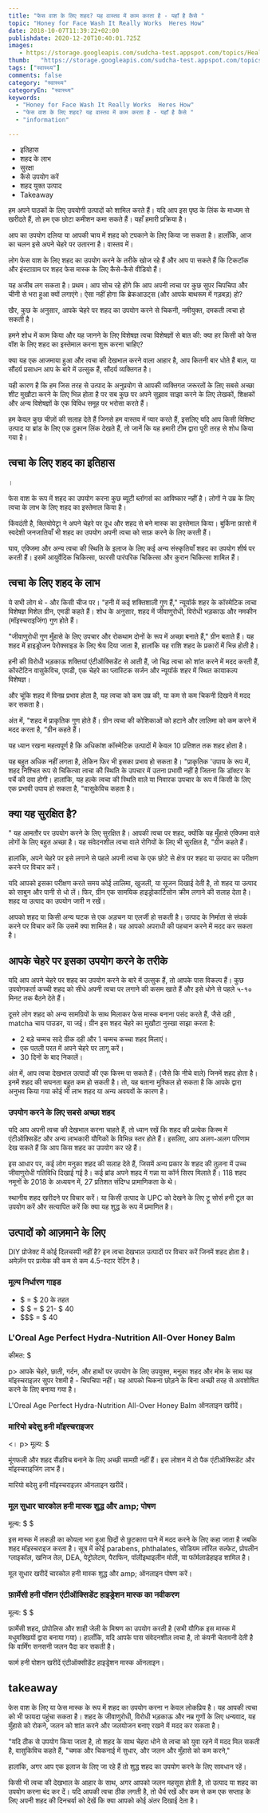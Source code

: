 ```yaml
---
title: "फेस वाश के लिए शहद? यह वास्तव में काम करता है - यहाँ है कैसे "
topic: "Honey for Face Wash It Really Works  Heres How"
date: 2018-10-07T11:39:22+02:00
publishdate: 2020-12-20T10:40:01.725Z
images: 
   - https://storage.googleapis.com/sudcha-test.appspot.com/topics/Health/default-selection/2.jpg
thumb:   "https://storage.googleapis.com/sudcha-test.appspot.com/topics/Health/default-selection/thumb/2.jpg"
tags: ["स्वास्थ्य"]
comments: false
category: "स्वास्थ्य"
categoryEn: "स्वास्थ्य"
keywords: 
  - "Honey for Face Wash It Really Works  Heres How"
  - "फेस वाश के लिए शहद? यह वास्तव में काम करता है - यहाँ है कैसे "
  - "information"

---
```

<ul> <li> इतिहास </li> <li> शहद के लाभ </li> <li> सुरक्षा </li> <li> कैसे उपयोग करें </li> <li> शहद युक्त उत्पाद </li> <li> Takeaway </li> </ul> <p> हम अपने पाठकों के लिए उपयोगी उत्पादों को शामिल करते हैं। यदि आप इस पृष्ठ के लिंक के माध्यम से खरीदते हैं, तो हम एक छोटा कमीशन कमा सकते हैं। यहाँ हमारी प्रक्रिया है। </p> <p> आप का उपयोग दलिया या आपकी चाय में शहद को टपकाने के लिए किया जा सकता है। हालाँकि, आज का चलन इसे अपने चेहरे पर उतारना है। वास्तव में। </p> <p> लोग फेस वाश के लिए शहद का उपयोग करने के तरीके खोज रहे हैं और आप पा सकते हैं कि टिकटॉक और इंस्टाग्राम पर शहद फेस मास्क के लिए कैसे-कैसे वीडियो हैं। </p> <p> यह अजीब लग सकता है। प्रथम। आप सोच रहे होंगे कि आप अपनी त्वचा पर कुछ सुपर चिपचिपा और चीनी से भरा हुआ क्यों लगाएंगे। ऐसा नहीं होगा कि ब्रेकआउट्स (और आपके बाथरूम में गड़बड़) हो? </P> <p> खैर, कुछ के अनुसार, आपके चेहरे पर शहद का उपयोग करने से चिकनी, नमीयुक्त, दमकती त्वचा हो सकती है। </p> <p> हमने शोध में काम किया और यह जानने के लिए विशेषज्ञ त्वचा विशेषज्ञों से बात की: क्या हर किसी को फेस वॉश के लिए शहद का इस्तेमाल करना शुरू करना चाहिए? </p> <p> क्या यह एक आजमाया हुआ और त्वचा की देखभाल करने वाला आहार है, आप कितनी बार धोते हैं बाल, या सौंदर्य प्रसाधन आप के बारे में उत्सुक हैं, सौंदर्य व्यक्तिगत है। </p> <p> यही कारण है कि हम जिस तरह से उत्पाद के अनुप्रयोग से आपकी व्यक्तिगत जरूरतों के लिए सबसे अच्छा शीट मुखौटा करने के लिए भिन्न होता है पर सब कुछ पर अपने सुझाव साझा करने के लिए लेखकों, शिक्षकों और अन्य विशेषज्ञों के एक विविध समूह पर भरोसा करते हैं। </p> <p> हम केवल कुछ चीज़ों की सलाह देते हैं जिनसे हम वास्तव में प्यार करते हैं, इसलिए यदि आप किसी विशिष्ट उत्पाद या ब्रांड के लिए एक दुकान लिंक देखते हैं, तो जानें कि यह हमारी टीम द्वारा पूरी तरह से शोध किया गया है। </p> <h2> त्वचा के लिए शहद का इतिहास </h2>। <p> फेस वाश के रूप में शहद का उपयोग करना कुछ ब्यूटी ब्लॉगर्स का आविष्कार नहीं है। लोगों ने उम्र के लिए त्वचा के लाभ के लिए शहद का इस्तेमाल किया है। </p> <p> किंवदंती है, क्लियोपेट्रा ने अपने चेहरे पर दूध और शहद से बने मास्क का इस्तेमाल किया। बुर्किना फ़ासो में स्वदेशी जनजातियाँ भी शहद का उपयोग अपनी त्वचा को साफ़ करने के लिए करती हैं। </p> <p> घाव, एक्जिमा और अन्य त्वचा की स्थिति के इलाज के लिए कई अन्य संस्कृतियाँ शहद का उपयोग शीर्ष पर करती हैं। इसमें आयुर्वेदिक चिकित्सा, फारसी पारंपरिक चिकित्सा और कुरान चिकित्सा शामिल हैं। </p> <h2> त्वचा के लिए शहद के लाभ </h2> <p> ये सभी लोग थे - और किसी चीज पर। "हनी में कई शक्तिशाली गुण हैं," न्यूयॉर्क शहर के कॉस्मेटिक त्वचा विशेषज्ञ मिशेल ग्रीन, एमडी कहते हैं। शोध के अनुसार, शहद में जीवाणुरोधी, विरोधी भड़काऊ और नमकीन (मॉइस्चराइजिंग) गुण होते हैं। </p> <p> "जीवाणुरोधी गुण मुँहासे के लिए उपचार और रोकथाम दोनों के रूप में अच्छा बनाते हैं," ग्रीन बताते हैं। यह शहद में हाइड्रोजन पेरोक्साइड के लिए श्रेय दिया जाता है, हालांकि यह राशि शहद के प्रकारों में भिन्न होती है। </p> <p> हनी की विरोधी भड़काऊ शक्तियां एंटीऑक्सिडेंट से आती हैं, जो चिढ़ त्वचा को शांत करने में मदद करती हैं, कोंस्टेंटिन वासुकेविच, एमडी, एक चेहरे का प्लास्टिक सर्जन और न्यूयॉर्क शहर में स्थित कायाकल्प विशेषज्ञ। </p> <p> और चूंकि शहद में विनम्र प्रभाव होता है, यह त्वचा को कम उम्र की, या कम से कम चिकनी दिखने में मदद कर सकता है। </p> <p> अंत में, "शहद में प्राकृतिक गुण होते हैं। ग्रीन त्वचा की कोशिकाओं को हटाने और लालिमा को कम करने में मदद करता है, ”ग्रीन कहते हैं। </p> <p> यह ध्यान रखना महत्वपूर्ण है कि अधिकांश कॉस्मेटिक उत्पादों में केवल 10 प्रतिशत तक शहद होता है। </p> <p> यह बहुत अधिक नहीं लगता है, लेकिन फिर भी इसका प्रभाव हो सकता है। "प्राकृतिक 'उपाय के रूप में, शहद निश्चित रूप से चिकित्सा त्वचा की स्थिति के उपचार में उतना प्रभावी नहीं है जितना कि डॉक्टर के पर्चे की दवा होगी। हालांकि, यह हल्के त्वचा की स्थिति वाले या निवारक उपचार के रूप में किसी के लिए एक प्रभावी उपाय हो सकता है, "वासुकेविच कहता है। </p> <h2> क्या यह सुरक्षित है? </H2> <p>" यह आमतौर पर उपयोग करने के लिए सुरक्षित है। आपकी त्वचा पर शहद, क्योंकि यह मुँहासे एक्जिमा वाले लोगों के लिए बहुत अच्छा है। यह संवेदनशील त्वचा वाले रोगियों के लिए भी सुरक्षित है, "ग्रीन कहते हैं। </p> <p> हालांकि, अपने चेहरे पर इसे लगाने से पहले अपनी त्वचा के एक छोटे से क्षेत्र पर शहद या उत्पाद का परीक्षण करने पर विचार करें। </p> <p > यदि आपको इसका परीक्षण करते समय कोई लालिमा, खुजली, या सूजन दिखाई देती है, तो शहद या उत्पाद को साबुन और पानी से धो लें। फिर, ग्रीन एक सामयिक हाइड्रोकार्टिसोन क्रीम लगाने की सलाह देता है। शहद या उत्पाद का उपयोग जारी न रखें। </p> <p> आपको शहद या किसी अन्य घटक से एक अड़चन या एलर्जी हो सकती है। उत्पाद के निर्माता से संपर्क करने पर विचार करें कि उसमें क्या शामिल है। यह आपको अपराधी की पहचान करने में मदद कर सकता है। </p> <h2> आपके चेहरे पर इसका उपयोग करने के तरीके </h2> <p> यदि आप अपने चेहरे पर शहद का उपयोग करने के बारे में उत्सुक हैं, तो आपके पास विकल्प हैं। कुछ उपयोगकर्ता कच्ची शहद को सीधे अपनी त्वचा पर लगाने की कसम खाते हैं और इसे धोने से पहले ५-१० मिनट तक बैठने देते हैं। </p> <p> दूसरे लोग शहद को अन्य सामग्रियों के साथ मिलाकर फेस मास्क बनाना पसंद करते हैं, जैसे दही , matcha चाय पाउडर, या जई। ग्रीन इस शहद चेहरे का मुखौटा नुस्खा साझा करता है: </p> <ul> <li> 2 बड़े चम्मच सादे ग्रीक दही और 1 चम्मच कच्चा शहद मिलाएं। </li> <li> एक पतली परत में अपने चेहरे पर लागू करें। </li> <li> 30 दिनों के बाद निकालें। </li> </ul> <p> अंत में, आप त्वचा देखभाल उत्पादों की एक किस्म पा सकते हैं। (जैसे कि नीचे वाले) जिनमें शहद होता है। इनमें शहद की सघनता बहुत कम हो सकती है। तो, यह बताना मुश्किल हो सकता है कि आपके द्वारा अनुभव किया गया कोई भी लाभ शहद या अन्य अवयवों के कारण है। </p> <h3> उपयोग करने के लिए सबसे अच्छा शहद </h3> <p> यदि आप अपनी त्वचा की देखभाल करना चाहते हैं, तो ध्यान रखें कि शहद की प्रत्येक किस्म में एंटीऑक्सिडेंट और अन्य लाभकारी यौगिकों के विभिन्न स्तर होते हैं। इसलिए, आप अलग-अलग परिणाम देख सकते हैं कि आप किस शहद का उपयोग कर रहे हैं। </p> <p> इस आधार पर, कई लोग मनुका शहद की सलाह देते हैं, जिसमें अन्य प्रकार के शहद की तुलना में उच्च जीवाणुरोधी गतिविधि दिखाई गई है। कई ब्रांड अपने शहद में गन्ना या कॉर्न सिरप मिलाते हैं। 118 शहद नमूनों के 2018 के अध्ययन में, 27 प्रतिशत संदिग्ध प्रामाणिकता के थे। </p> <p> स्थानीय शहद खरीदने पर विचार करें। या किसी उत्पाद के UPC को देखने के लिए ट्रू सोर्स हनी टूल का उपयोग करें और सत्यापित करें कि क्या यह शुद्ध के रूप में प्रमाणित है। </p> <h2> उत्पादों को आज़माने के लिए </h2> <p> DIY प्रोजेक्ट में कोई दिलचस्पी नहीं है? इन त्वचा देखभाल उत्पादों पर विचार करें जिनमें शहद होता है। अमेज़ॅन पर प्रत्येक की कम से कम 4.5-स्टार रेटिंग है। </p> <h3> मूल्य निर्धारण गाइड </h3> <ul> <li> $ = $ 20 के तहत </li> <li> $ $ = $ 21- $ 40 </li> <li> $$$ = $ 40 </li> </ul> <h3> L'Oreal Age Perfect Hydra-Nutrition All-Over Honey Balm </h3> <p> कीमत: $ </p> p> आपके चेहरे, छाती, गर्दन, और हाथों पर उपयोग के लिए उपयुक्त, मनुका शहद और मोम के साथ यह मॉइस्चराइज़र सुपर रेशमी है - चिपचिपा नहीं। यह आपको चिकना छोड़ने के बिना अच्छी तरह से अवशोषित करने के लिए बनाया गया है। </p> <p> L'Oreal Age Perfect Hydra-Nutrition All-Over Honey Balm ऑनलाइन खरीदें। </p> <h3> मारियो बदेसु हनी मॉइस्चराइजर </h3> <। p> मूल्य: $ </p> <p> मूंगफली और शहद सैंडविच बनाने के लिए अच्छी सामग्री नहीं हैं। इस लोशन में दो पैक एंटीऑक्सिडेंट और मॉइस्चराइजिंग लाभ हैं। </p> <p> मारियो बदेसु हनी मॉइस्चराइज़र ऑनलाइन खरीदें। </p> <h3> मूल सुधार चारकोल हनी मास्क शुद्ध और amp; पोषण </h3> <p> मूल्य: $ $ </p> <p> इस मास्क में लकड़ी का कोयला भरा हुआ छिद्रों से छुटकारा पाने में मदद करने के लिए कहा जाता है जबकि शहद मॉइस्चराइज करता है। सूत्र में कोई parabens, phthalates, सोडियम लॉरिल सल्फेट, प्रोपलीन ग्लाइकॉल, खनिज तेल, DEA, पेट्रोलेटम, पैराफिन, पॉलीइथाइलीन मोती, या फॉर्मलाडेहाइड शामिल है। </p> <p> मूल सुधार खरीदें चारकोल हनी मास्क शुद्ध और amp; ऑनलाइन पोषण करें। </p> <h3> फ़ार्मेसी हनी पॉशन एंटीऑक्सिडेंट हाइड्रेशन मास्क का नवीकरण </h3> <p> मूल्य: $ $ </p> <p> फ़ार्मेसी शहद, प्रोपोलिस और शाही जेली के मिश्रण का उपयोग करती है (सभी यौगिक इस मास्क में मधुमक्खियों द्वारा बनाया गया)। हालाँकि, यदि आपके पास संवेदनशील त्वचा है, तो कंपनी चेतावनी देती है कि वार्मिंग सनसनी जलन पैदा कर सकती है। </p> <p> फार्म हनी पोशन खरीदें एंटीऑक्सीडेंट हाइड्रेशन मास्क ऑनलाइन। </p> <h2> takeaway </h2> <p> फेस वाश के लिए या फेस मास्क के रूप में शहद का उपयोग करना न केवल लोकप्रिय है। यह आपकी त्वचा को भी फायदा पहुंचा सकता है। शहद के जीवाणुरोधी, विरोधी भड़काऊ और नम्र गुणों के लिए धन्यवाद, यह मुँहासे को रोकने, जलन को शांत करने और जलयोजन बनाए रखने में मदद कर सकता है। </p> <p> "यदि ठीक से उपयोग किया जाता है, तो शहद के साथ चेहरा धोने से त्वचा को युवा रहने में मदद मिल सकती है, वासुकिविच कहते हैं, "चमक और चिकनाई में सुधार, और जलन और मुँहासे को कम करने," </p> <p> हालांकि, अगर आप एक इलाज के लिए जा रहे हैं तो शुद्ध शहद का उपयोग करने के लिए सावधान रहें। </p> <p> किसी भी त्वचा की देखभाल के आहार के साथ, अगर आपको जलन महसूस होती है, तो उत्पाद या शहद का उपयोग करना बंद कर दें। यदि आपकी त्वचा ठीक लगती है, तो धैर्य रखें और कम से कम एक सप्ताह के लिए अपनी शहद की दिनचर्या को देखें कि क्या आपको कोई अंतर दिखाई देता है। </p 